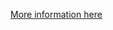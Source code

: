 
[More information here](https://www.postersessiononline.eu/173580348_eu/congresos/SCI2025/aula/-P_15466_SCI2025.pdf)
